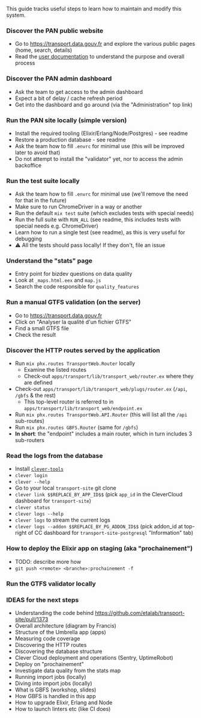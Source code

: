 This guide tracks useful steps to learn how to maintain and modify this system.

### Discover the PAN public website

* Go to https://transport.data.gouv.fr and explore the various public pages (home, search, details)
* Read the [user documentation](https://doc.transport.data.gouv.fr) to understand the purpose and overall process

### Discover the PAN admin dashboard

* Ask the team to get access to the admin dashboard
* Expect a bit of delay / cache refresh period
* Get into the dashboard and go around (via the "Administration" top link)

### Run the PAN site locally (simple version)

* Install the required tooling (Elixir/Erlang/Node/Postgres) - see readme
* Restore a production database - see readme
* Ask the team how to fill `.envrc` for minimal use (this will be improved later to avoid that)
* Do not attempt to install the "validator" yet, nor to access the admin backoffice

### Run the test suite locally

* Ask the team how to fill `.envrc` for minimal use (we'll remove the need for that in the future)
* Make sure to run ChromeDriver in a way or another
* Run the default `mix test` suite (which excludes tests with special needs)
* Run the full suite with `RUN_ALL` (see readme, this includes tests with special needs e.g. ChromeDriver)
* Learn how to run a single test (see readme), as this is very useful for debugging
* :warning: All the tests should pass locally! If they don't, file an issue

### Understand the "stats" page

* Entry point for bizdev questions on data quality
* Look at `_maps.html.eex` and `map.js`
* Search the code responsible for `quality_features`

### Run a manual GTFS validation (on the server)

* Go to https://transport.data.gouv.fr
* Click on "Analyser la qualité d'un fichier GTFS"
* Find a small GTFS file
* Check the result

### Discover the HTTP routes served by the application

* Run `mix phx.routes TransportWeb.Router` locally
  * Examine the listed routes
  * Check-out `apps/transport/lib/transport_web/router.ex` where they are defined
* Check-out `apps/transport/lib/transport_web/plugs/router.ex` (`/api`, `/gbfs` & the rest)
  * This top-level router is referred to in `apps/transport/lib/transport_web/endpoint.ex`
* Run `mix phx.routes TransportWeb.API.Router` (this will list all the `/api` sub-routes)
* Run `mix phx.routes GBFS.Router` (same for `/gbfs`)
* **In short**: the "endpoint" includes a main router, which in turn includes 3 sub-routers

### Read the logs from the database

* Install [`clever-tools`](https://github.com/CleverCloud/clever-tools)
* `clever login`
* `clever --help`
* Go to your local `transport-site` git clone
* `clever link $$REPLACE_BY_APP_ID$$` (pick `app_id` in the CleverCloud dashboard for `transport-site`)
* `clever status`
* `clever logs --help`
* `clever logs` to stream the current logs
* `clever logs --addon $$REPLACE_BY_PG_ADDON_ID$$` (pick addon_id at top-right of CC dashboard for `transport-site-postgresql` "Information" tab)

### How to deploy the Elixir app on staging (aka "prochainement")

* TODO: describe more how
* `git push <remote> <branche>:prochainement -f`

### Run the GTFS validator locally

### IDEAS for the next steps

* Understanding the code behind https://github.com/etalab/transport-site/pull/1373
* Overall architecture (diagram by Francis)
* Structure of the Umbrella app (apps)
* Measuring code coverage
* Discovering the HTTP routes
* Discovering the database structure
* Clever Cloud deployment and operations (Sentry, UptimeRobot)
* Deploy on "prochainement"
* Investigate data quality from the stats map
* Running import jobs (locally)
* Diving into import jobs (locally)
* What is GBFS (workshop, slides)
* How GBFS is handled in this app
* How to upgrade Elixir, Erlang and Node
* How to launch linters etc (like CI does)
